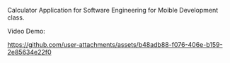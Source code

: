 Calculator Application for Software Engineering for Moible Development class.

Video Demo: 

https://github.com/user-attachments/assets/b48adb88-f076-406e-b159-2e85634e22f0

